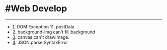 #Web Develop     
===   
-----------
   
* [1](./issues/1.md). DOM Exception 11: postData
* [2](./issues/2.md). background-img can't fill background
* [3](./issues/3.md). canvas can't drawImage.
* [4](./issues/4.md). JSON.parse SyntaxError




